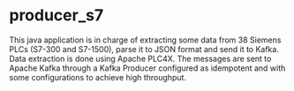 # producer_s7
This java application is in charge of extracting some data from 38 Siemens PLCs (S7-300 and S7-1500), parse it to JSON format and send it to Kafka.
Data extraction is done using Apache PLC4X. The messages are sent to Apache Kafka through a Kafka Producer configured as idempotent and with some configurations to achieve high throughput.
